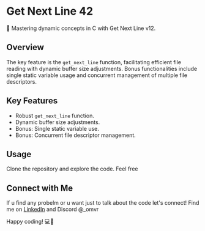 # Get Next Line 42

🚀 Mastering dynamic concepts in C with Get Next Line v12.

## Overview

The key feature is the `get_next_line` function, facilitating efficient file reading with dynamic buffer size adjustments. Bonus functionalities include single static variable usage and concurrent management of multiple file descriptors.

## Key Features

- Robust `get_next_line` function.
- Dynamic buffer size adjustments.
- Bonus: Single static variable use.
- Bonus: Concurrent file descriptor management.

## Usage

Clone the repository and explore the code. Feel free 

## Connect with Me

If u find any probelm or u want just to talk about the code let's connect! Find me on [LinkedIn](https://www.linkedin.com/in/omar-jebbari/) and Discord @_omvr

Happy coding! 💻🚀
